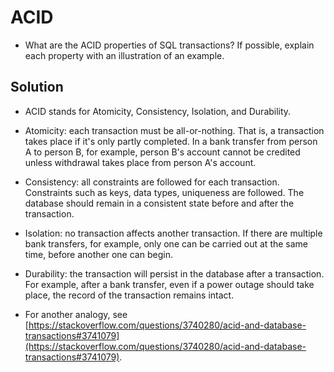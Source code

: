 # ACID


* What are the ACID properties of SQL transactions? If possible, explain each property with an illustration of an example.


## Solution

* ACID stands for Atomicity, Consistency, Isolation, and Durability.

* Atomicity: each transaction must be all-or-nothing. That is, a transaction takes place if it's only partly completed. In a bank transfer from person A to person B, for example, person B's account cannot be credited unless withdrawal takes place from person A's account.

* Consistency: all constraints are followed for each transaction. Constraints such as keys, data types, uniqueness are followed. The database should remain in a consistent state before and after the transaction.

* Isolation: no transaction affects another transaction. If there are multiple bank transfers, for example, only one can be carried out at the same time, before another one can begin.

* Durability: the transaction will persist in the database after a transaction. For example, after a bank transfer, even if a power outage should take place, the record of the transaction remains intact.

* For another analogy, see [https://stackoverflow.com/questions/3740280/acid-and-database-transactions#3741079](https://stackoverflow.com/questions/3740280/acid-and-database-transactions#3741079).
